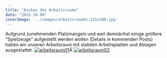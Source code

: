 ```yaml
---
title: "Ausbau des Arbeitsraums"
date: "2015-10-04"
coverImage: '../images/arbeitsraum01-225x300.jpg'
---
```


Aufgrund zunehmenden Platzmangels und weil demnächst einige größere "Spielzeuge" aufgestellt werden wollen (Details in kommenden Posts) haben wir unseren Arbeitsraum mit stabilen Arbeitsplatten und Ablagen ausgestattet. [![arbeitsraum01](../images/arbeitsraum01-225x300.jpg)](https://hackzogtum-coburg.de/wp-content/uploads/2015/10/arbeitsraum01.jpg)Â [![arbeitsraum02](../images/arbeitsraum02-300x225.jpg)](https://hackzogtum-coburg.de/wp-content/uploads/2015/10/arbeitsraum02.jpg)
